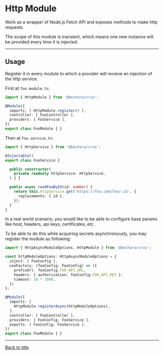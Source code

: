 # Http Module

Work as a wrapper of Node.js Fetch API and exposes methods to make http requests.

The scope of this module is transient, which means one new instance will be provided every time it is injected.

---

## Usage

Register it in every module to which a provider will receive an injection of the http service.

First at `foo.module.ts`:

```ts
import { HttpModule } from '@bechara/crux';

@Module({
  imports: [ HttpModule.register() ],
  controller: [ FooController ],
  providers: [ FooService ],
})
export class FooModule { }
```

Then at `foo.service.ts`:

```ts
import { HttpService } from '@bechara/crux';

@Injectable()
export class FooService {

  public constructor(
    private readonly httpService: HttpService,
  ) { }

  public async readFooById(id: number) {
    return this.httpService.get('https://foo.com/foo/:id', {
      replacements: { id },
    });
  }
}
```

In a real world scenario, you would like to be able to configure base params like host, headers, api keys, certificates, etc.

To be able to do this while acquiring secrets asynchronously, you may register the module as following:

```ts
import { HttpAsyncModuleOptions, HttpModule } from '@bechara/crux';

const httpModuleOptions: HttpAsyncModuleOptions = {
  inject: [ FooConfig ],
  useFactory: (fooConfig: FooConfig) => ({
    prefixUrl: fooConfig.FOO_API_URL,
    headers: { authorization: fooConfig.FOO_API_KEY },
    timeout: 20 * 1000,
  })
};

@Module({
  imports: [ 
    HttpModule.registerAsync(httpModuleOptions),
  ],
  controller: [ FooController ],
  providers: [ FooConfig, FooService ],
  exports: [ FooConfig, FooService ],
})
export class FooModule { }
```

---

[Back to title](../../README.md)
